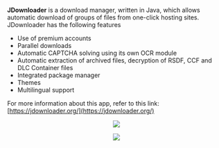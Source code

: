 **JDownloader** is a download manager, written in Java, which allows automatic download of groups of files from one-click hosting sites. JDownloader has the following features

* Use of premium accounts
* Parallel downloads
* Automatic CAPTCHA solving using its own OCR module
* Automatic extraction of archived files, decryption of RSDF, CCF and DLC Container files
* Integrated package manager
* Themes
* Multilingual support

For more information about this app, refer to this link: [https://jdownloader.org/](https://jdownloader.org/)

<p align="center"><img src="https://docs.usbx.me/uploads/images/gallery/2020-03/scaled-1680-/image-1583406811864.png"></p>

<p align="center"><img src="https://docs.usbx.me/uploads/images/gallery/2020-03/scaled-1680-/image-1583414696302.png"></p>
